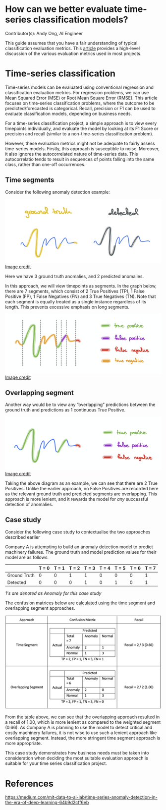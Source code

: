 # How can we better evaluate time-series classification models?

Contributor(s): Andy Ong, AI Engineer


This guide assumes that you have a fair understanding of typical classification evaluation metrics. This [article](eval-metrics.md) provides a high-level discussion of the various evaluation metrics used in most projects.

# Time-series classification

Time-series models can be evaluated using conventional regression and classification evaluation metrics. For regression problems, we can use Mean Squared Error (MSE) or Root Mean Square Error (RMSE). This article focuses on time-series classification problems, where the outcome to be predicted/forecasted is categorical. Recall, precision or F1 can be used to evaluate classification models, depending on business needs. 

For a time-series classification project, a simple approach is to view every timepoints individually, and evaluate the model by looking at its F1 Score or precision and recall (similar to a non-time-series classification problem).

However, these evaluation metrics might not be adequate to fairly assess time-series models. Firstly, this approach is susceptible to noise. Moreover, it also ignores the autocorrelated nature of time-series data. This autocorrelatio tends to result in sequences of points falling into the same class, rather than one-off occurrences.

## Time segments

Consider the following anomaly detection example:

![Groundtruth and Detected graph](../assets/images/diagrams/groundtruth-and-detected.png)  
[Image credit](https://medium.com/mit-data-to-ai-lab/time-series-anomaly-detection-in-the-era-of-deep-learning-64b9d2cff6eb)

Here we have 3 ground truth anomalies, and 2 predicted anomalies.

In this approach, we will view timepoints as segments. In the graph below, there are 7 segments, which consist of 2 True Positives (TP), 1 False Positive (FP), 1 False Negatives (FN) and 3 True Negatives (TN). Note that each segment is equally treated as a single instance regardless of its length. This prevents excessive emphasis on long segments.

![Time Segment graph](../assets/images/diagrams/time-segmented-graph.png)  
[Image credit](https://medium.com/mit-data-to-ai-lab/time-series-anomaly-detection-in-the-era-of-deep-learning-64b9d2cff6eb)
    
## Overlapping segment

Another way would be to view any “overlapping” predictions between the ground truth and predictions as 1 continuous True Positive.

![Overlapped Segment graph](../assets/images/diagrams/overlapped-segment-graph.png)  
[Image credit](https://medium.com/mit-data-to-ai-lab/time-series-anomaly-detection-in-the-era-of-deep-learning-64b9d2cff6eb)

Taking the above diagram as an example, we can see that there are 2 True Positives. Unlike the earlier approach, no False Positives are recorded here as the relevant ground truth and predicted segments are overlapping. This approach is more lenient, and it rewards the model for *any* successful detection of anomalies.

## Case study

Consider the following case study to contextualise the two approaches described earlier

Company A is attempting to build an anomaly detection model to predict machinery failures. The ground truth and model prediction values for their model are as follows:

|              | T = 0 | T = 1 | T = 2 | T = 3 | T = 4 | T = 5 | T = 6 | T = 7 |
|--------------|------ |------ |------ |------ |------ |------ |------ |------ |
| Ground Truth |   0   |   0   |   1   |   1   |   0   |   0   |   0   |   1   | 
| Detected     |   0   |   0   |   0   |   1   |   0   |   1   |   0   |   1   |
*1's are denoted as Anomaly for this case study*

The confusion matrices below are calculated using the time segment and overlapping segment approaches.

![Case Study Confusion Matrix](../assets/images/charts/case_study_timeseries.png)

From the table above, we can see that the overlapping approach resulted in a recall of 1.00, which is more lenient as compared to the weighted segment (0.66). As Company A is planning to use the model to detect critical and costly machinery failures, it is not wise to use such a lenient approach like overlapping segment. Instead, the more stringent time segment approach is more appropriate.

This case study demonstrates how business needs must be taken into consideration when deciding the most suitable evaluation approach is suitable for your time series classification project. 

# References

https://medium.com/mit-data-to-ai-lab/time-series-anomaly-detection-in-the-era-of-deep-learning-64b9d2cff6eb